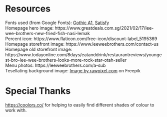 <h1>Resources</h1>
Fonts used (from Google Fonts): <a href="https://fonts.google.com/specimen/Gothic+A1">Gothic A1</a>, <a href="https://fonts.google.com/specimen/Satisfy">Satisfy</a><br>
Homepage hero image: https://www.greatdeals.com.sg/2021/02/17/lee-wee-brothers-new-fried-fish-nasi-lemak<br>
Percent icon: https://www.flaticon.com/free-icon/discount-label_5195369<br>
Homepage storefront image: https://www.leeweebrothers.com/contact-us<br>
Homepage old storefront image: https://www.todayonline.com/8days/eatanddrink/restaurantreviews/youngest-bro-lee-wee-brothers-looks-more-rock-star-otah-seller<br>
Menu photos: https://leeweebrothers.com/a-sub<br>
Tesellating background image: <a href="https://www.freepik.com/free-vector/seamless-white-interlaced-rounded-arc-patterned-background_13313353.htm#query=background%20repeat&position=4&from_view=keyword&track=ais&uuid=03f3ca11-499c-4ee9-80f2-721c634f5ad0">Image by rawpixel.com</a> on Freepik<br>

<h1>Special Thanks</h1>
<a href="https://coolors.co/">https://coolors.co/</a> for helping to easily find different shades of colour to work with.